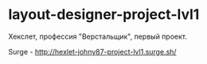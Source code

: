 # layout-designer-project-lvl1
Хекслет, профессия "Верстальщик", первый проект.

Surge - http://hexlet-johny87-project-lvl1.surge.sh/
